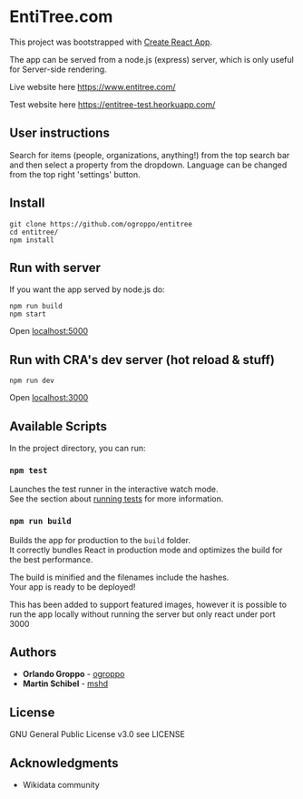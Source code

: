 # EntiTree.com

This project was bootstrapped with [Create React App](https://github.com/facebook/create-react-app).

The app can be served from a node.js (express) server, which is only useful for Server-side rendering.

Live website here https://www.entitree.com/

Test website here https://entitree-test.heorkuapp.com/

## User instructions

Search for items (people, organizations, anything!) from the top search bar and then select a property from the dropdown.
Language can be changed from the top right 'settings' button.

## Install

```
git clone https://github.com/ogroppo/entitree
cd entitree/
npm install
```

## Run with server

If you want the app served by node.js do:

```
npm run build
npm start
```

Open [localhost:5000](http://localhost:5000/)

## Run with CRA's dev server (hot reload & stuff)

```
npm run dev
```

Open [localhost:3000](http://localhost:3000/)

## Available Scripts

In the project directory, you can run:

### `npm test`

Launches the test runner in the interactive watch mode.<br />
See the section about [running tests](https://facebook.github.io/create-react-app/docs/running-tests) for more information.

### `npm run build`

Builds the app for production to the `build` folder.<br />
It correctly bundles React in production mode and optimizes the build for the best performance.

The build is minified and the filenames include the hashes.<br />
Your app is ready to be deployed!

This has been added to support featured images, however it is possible to run the app locally without running the server but only react under port 3000

## Authors

- **Orlando Groppo** - [ogroppo](https://github.com/ogroppo)
- **Martin Schibel** - [mshd](https://github.com/mshd)

## License

GNU General Public License v3.0
see LICENSE

## Acknowledgments

- Wikidata community
